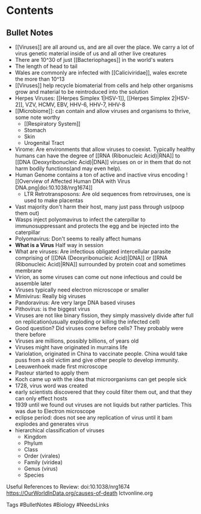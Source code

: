 # Contents

## Bullet Notes
- [[Viruses]] are all around us, and are all over the place. We carry a lot of virus genetic material inside of us and all other live creatures
- There are 10^30 of just [[Bacteriophages]] in the world's waters
- The length of head to tail 
- Wales are commonly are infected with [[Caliciviridae]], wales excrete the more than 10^13
- [[Viruses]] help recycle biomaterial from cells and help other organisms grow and material to be reintroduced into the solution
- Herpes Viruses: [[Herpes Simplex 1|HSV-1]], [[Herpes Simplex 2|HSV-2]], VZV, HCMV, EBV, HHV-6, HHV-7, HHV-8
- [[Microbiome]]: can contain and allow viruses and organisms to thrive, some note worthy
    - [[Respiratory System]]
    - Stomach
    - Skin
    - Urogenital Tract
- Virome: Are environments that allow viruses to coexist. Typically healthy humans can have the degree of [[RNA (Ribonucleic Acid)|RNA]] to [[DNA (Deoxyribonucleic Acid)|DNA]] viruses on or in them that do not harm bodily functions(and may even help).
- Human Genome contains a ton of active and inactive virus encoding
![[Overview of Affected Human DNA with Virus DNA.png|doi:10.1038/nrg1674]]
    - LTR Retrotransposons: Are old sequences from retroviruses, one is used to make placentas
- Vast majority don't harm their host, many just pass through us(poop them out)
- Wasps inject polyomavirus to infect the caterpillar to immunosuppressant and protects the egg and be injected into the caterpillar
- Polyomavirus: Don't seems to really affect humans
- **What is a Virus** Half way in session
- What are viruses: Are infectious obligated intercellular parasite comprising of [[DNA (Deoxyribonucleic Acid)|DNA]] or [[RNA (Ribonucleic Acid)|RNA]] surrounded by protein coat and sometimes membrane
- Virion, as some viruses can come out none infectious and could be assemble later
- Viruses typically need electron microscope or smaller
- Mimivirus: Really big viruses
- Pandoravirus: Are very large DNA based viruses
- Pithovirus: is the biggest virus
- Viruses are not like binary fission, they simply massively divide after full on replication(usually exploding or killing the infected cell)
- Good question? Did viruses come before cells? They probably were there before
- Viruses are millions, possibly billions, of years old
- Viruses might have originated in murrains life
- Variolation, originated in China to vaccinate people. China would take puss from a old victim and give other people to develop immunity. 
- Leeuwenhoek made first microscope 
- Pasteur started to apply them
- Koch came up with the idea that microorganisms can get people sick
- 1728, virus word was created 
- early scientists discovered that they could filter them out, and that they can only effect hosts
- 1939 until we found out viruses are not liquids but rather particles. This was due to Electron microscope 
- eclipse period: does not see any replication of virus until it bam explodes and generates virus
- hierarchical classification of viruses
    - Kingdom
    - Phylum
    - Class
    - Order (virales)
    - Family (viridea)
    - Genus (virus)
    - Species 



Useful References to Review:
doi:10.1038/nrg1674
https://OurWorldInData.org/causes-of-death
Ictvonline.org

Tags
#BulletNotes #Biology #NeedsLinks
